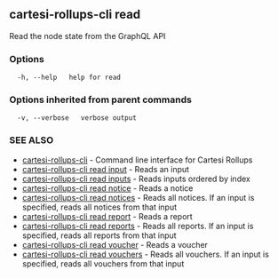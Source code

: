 ## cartesi-rollups-cli read

Read the node state from the GraphQL API

### Options

```
  -h, --help   help for read
```

### Options inherited from parent commands

```
  -v, --verbose   verbose output
```

### SEE ALSO

* [cartesi-rollups-cli](cartesi-rollups-cli.md)	 - Command line interface for Cartesi Rollups
* [cartesi-rollups-cli read input](cartesi-rollups-cli_read_input.md)	 - Reads an input
* [cartesi-rollups-cli read inputs](cartesi-rollups-cli_read_inputs.md)	 - Reads inputs ordered by index
* [cartesi-rollups-cli read notice](cartesi-rollups-cli_read_notice.md)	 - Reads a notice
* [cartesi-rollups-cli read notices](cartesi-rollups-cli_read_notices.md)	 - Reads all notices. If an input is specified, reads all notices from that input
* [cartesi-rollups-cli read report](cartesi-rollups-cli_read_report.md)	 - Reads a report
* [cartesi-rollups-cli read reports](cartesi-rollups-cli_read_reports.md)	 - Reads all reports. If an input is specified, reads all reports from that input
* [cartesi-rollups-cli read voucher](cartesi-rollups-cli_read_voucher.md)	 - Reads a voucher
* [cartesi-rollups-cli read vouchers](cartesi-rollups-cli_read_vouchers.md)	 - Reads all vouchers. If an input is specified, reads all vouchers from that input


